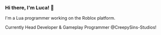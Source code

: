 ### Hi there, I'm Luca! 👋

I'm a Lua programmer working on the Roblox platform.

Currently Head Developer & Gameplay Programmer @CreepySins-Studios!

